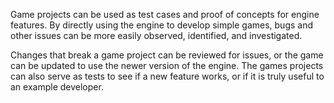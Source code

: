 Game projects can be used as test cases and proof of concepts for engine features.
By directly using the engine to develop simple games, bugs and other issues can be more easily observed, identified, and investigated.

Changes that break a game project can be reviewed for issues, or the game can be updated to use the newer version of the engine.
The games projects can also serve as tests to see if a new feature works, or if it is truly useful to an example developer.